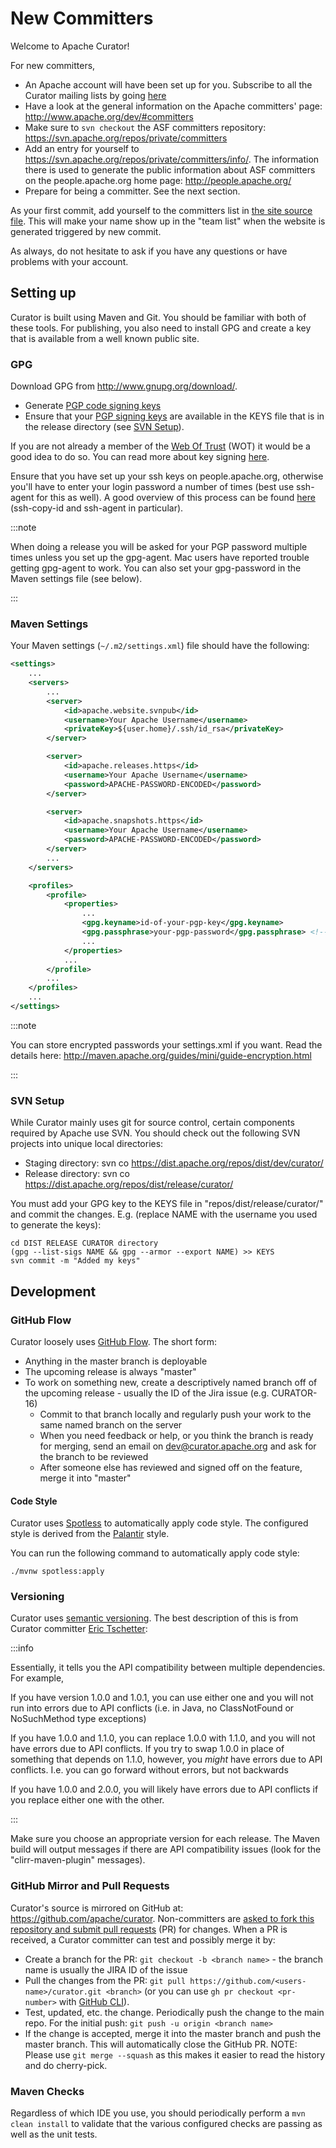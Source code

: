 # New Committers

Welcome to Apache Curator!

For new committers,

* An Apache account will have been set up for you. Subscribe to all the Curator mailing lists by going [here](index.md#mailing-list)
* Have a look at the general information on the Apache committers' page: http://www.apache.org/dev/#committers
* Make sure to `svn checkout` the ASF committers repository: https://svn.apache.org/repos/private/committers
* Add an entry for yourself to https://svn.apache.org/repos/private/committers/info/. The information there is used to generate the public information about ASF committers on the people.apache.org home page: http://people.apache.org/
* Prepare for being a committer. See the next section.

As your first commit, add yourself to the committers list in [the site source file](https://github.com/apache/curator-site/blob/main/src/components/Committers/index.tsx). This will make your name show up in the "team list" when the website is generated triggered by new commit.

As always, do not hesitate to ask if you have any questions or have problems with your account.

## Setting up

Curator is built using Maven and Git. You should be familiar with both of these tools. For publishing, you also need to install GPG and create a key that is available from a well known public site.

### GPG

Download GPG from http://www.gnupg.org/download/.

* Generate [PGP code signing keys](http://www.apache.org/dev/release-signing.html#generate)
* Ensure that your [PGP signing keys](http://www.apache.org/dev/release-signing.html#generate) are available in the KEYS file that is in the release directory (see [SVN Setup](#svn-setup)).

If you are not already a member of the [Web Of Trust](http://www.apache.org/dev/release-signing.html#web-of-trust) (WOT) it would be a good idea to do so. You can read more about key signing [here](http://people.apache.org/~henkp/sig/pgp-key-signing.txt).

Ensure that you have set up your ssh keys on people.apache.org, otherwise you'll have to enter your login password a number of times (best use ssh-agent for this as well). A good overview of this process can be found [here](http://www.thegeekstuff.com/2008/11/3-steps-to-perform-ssh-login-without-password-using-ssh-keygen-ssh-copy-id/) (ssh-copy-id and ssh-agent in particular).

:::note

When doing a release you will be asked for your PGP password multiple times unless you set up the gpg-agent. Mac users have reported trouble getting gpg-agent to work. You can also set your gpg-password in the Maven settings file (see below).

:::

### Maven Settings

Your Maven settings (`~/.m2/settings.xml`) file should have the following:

```xml
<settings>
    ...
    <servers>
        ...
        <server>
            <id>apache.website.svnpub</id>
            <username>Your Apache Username</username>
            <privateKey>${user.home}/.ssh/id_rsa</privateKey>
        </server>

        <server>
            <id>apache.releases.https</id>
            <username>Your Apache Username</username>
            <password>APACHE-PASSWORD-ENCODED</password>
        </server>

        <server>
            <id>apache.snapshots.https</id>
            <username>Your Apache Username</username>
            <password>APACHE-PASSWORD-ENCODED</password>
        </server>
        ...
    </servers>

    <profiles>
        <profile>
            <properties>
                ...
    	        <gpg.keyname>id-of-your-pgp-key</gpg.keyname>
                <gpg.passphrase>your-pgp-password</gpg.passphrase> <!-- use this if pgp-agent doesn't work for you -->
                ...
            </properties>
            ...
        </profile>
        ...
    </profiles>
    ...
</settings>
```

:::note

You can store encrypted passwords your settings.xml if you want. Read the details here: http://maven.apache.org/guides/mini/guide-encryption.html

:::

### SVN Setup

While Curator mainly uses git for source control, certain components required by Apache use SVN. You should check out the following SVN projects into unique local directories:

* Staging directory: svn co https://dist.apache.org/repos/dist/dev/curator/
* Release directory: svn co https://dist.apache.org/repos/dist/release/curator/

You must add your GPG key to the KEYS file in "repos/dist/release/curator/" and commit the changes. E.g. (replace NAME with the username you used to generate the keys):

```shell
cd DIST RELEASE CURATOR directory
(gpg --list-sigs NAME && gpg --armor --export NAME) >> KEYS
svn commit -m "Added my keys"
```

## Development

### GitHub Flow

Curator loosely uses [GitHub Flow](http://scottchacon.com/2011/08/31/github-flow.html). The short form:

* Anything in the master branch is deployable
* The upcoming release is always "master"
* To work on something new, create a descriptively named branch off of the upcoming release - usually the ID of the Jira issue (e.g. CURATOR-16)
  * Commit to that branch locally and regularly push your work to the same named branch on the server
  * When you need feedback or help, or you think the branch is ready for merging, send an email on dev@curator.apache.org and ask for the branch to be reviewed
  * After someone else has reviewed and signed off on the feature, merge it into "master"

#### Code Style

Curator uses [Spotless](https://github.com/diffplug/spotless) to automatically apply code style. The configured style is derived from the [Palantir](https://github.com/palantir/palantir-java-format) style.

You can run the following command to automatically apply code style:

```shell
./mvnw spotless:apply
```

### Versioning

Curator uses [semantic versioning](http://semver.org/). The best description of this is from Curator committer [Eric Tschetter](http://www.quora.com/What-is-semantic-versioning):

:::info

Essentially, it tells you the API compatibility between multiple dependencies. For example,

If you have version 1.0.0 and 1.0.1, you can use either one and you will not run into errors due to API conflicts (i.e. in Java, no ClassNotFound or NoSuchMethod type exceptions)

If you have 1.0.0 and 1.1.0, you can replace 1.0.0 with 1.1.0, and you will not have errors due to API conflicts. If you try to swap 1.0.0 in place of something that depends on 1.1.0, however, you *might* have errors due to API conflicts. I.e. you can go forward without errors, but not backwards

If you have 1.0.0 and 2.0.0, you will likely have errors due to API conflicts if you replace either one with the other.

:::

Make sure you choose an appropriate version for each release. The Maven build will output messages if there are API compatibility issues (look for the "clirr-maven-plugin" messages).

### GitHub Mirror and Pull Requests

Curator's source is mirrored on GitHub at: https://github.com/apache/curator. Non-committers are [asked to fork this repository and submit pull requests](submitting-pull-requests.md) (PR) for changes. When a PR is received, a Curator committer can test and possibly merge it by:

* Create a branch for the PR: `git checkout -b <branch name>` - the branch name is usually the JIRA ID of the issue
* Pull the changes from the PR: `git pull https://github.com/<users-name>/curator.git <branch>` (or you can use `gh pr checkout <pr-number>` with [GitHub CLI](https://cli.github.com/)).
* Test, updated, etc. the change. Periodically push the change to the main repo. For the initial push: `git push -u origin <branch name>`
* If the change is accepted, merge it into the master branch and push the master branch. This will automatically close the GitHub PR. NOTE: Please use `git merge --squash` as this makes it easier to read the history and do cherry-pick.

### Maven Checks

Regardless of which IDE you use, you should periodically perform a `mvn clean install` to validate that the various configured checks are passing as well as the unit tests.
